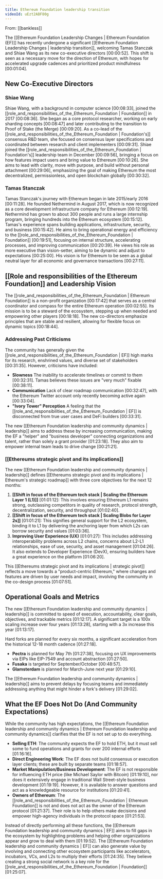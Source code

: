 ```yaml
---
title: Ethereum Foundation leadership transition
videoId: uEzt2ABF80g
---
```


From: [[bankless]] <br/> 

The [[Ethereum Foundation Leadership Changes | Ethereum Foundation (EF)]] has recently undergone a significant [[Ethereum Foundation Leadership Changes | leadership transition]], welcoming Tamas Stanczak and Shiae Wang as its new co-executive directors <a class="yt-timestamp" data-t="00:00:52">[00:00:52]</a>. This shift is seen as a necessary move for the direction of Ethereum, with hopes for accelerated upgrade cadences and prioritized product mindfulness <a class="yt-timestamp" data-t="00:01:04">[00:01:04]</a>.

## New Co-Executive Directors

### Shiae Wang
Shiae Wang, with a background in computer science <a class="yt-timestamp" data-t="00:08:33">[00:08:33]</a>, joined the [[role_and_responsibilities_of_the_Ethereum_Foundation | Foundation]] in 2017 <a class="yt-timestamp" data-t="00:08:36">[00:08:36]</a>. She began as a core protocol researcher, working on early sharding concepts <a class="yt-timestamp" data-t="00:08:47">[00:08:47]</a> and later contributing to the transition to Proof of Stake (the Merge) <a class="yt-timestamp" data-t="00:09:20">[00:09:20]</a>. As a co-lead of the [[role_and_responsibilities_of_the_Ethereum_Foundation | Foundation's]] consensus R&D team, she focused on consensus layer specifications and coordinated between research and client implementers <a class="yt-timestamp" data-t="00:09:31">[00:09:31]</a>. Shiae joined the [[role_and_responsibilities_of_the_Ethereum_Foundation | Foundation's]] leadership team in December <a class="yt-timestamp" data-t="00:09:56">[00:09:56]</a>, bringing a focus on how features impact users and bring value to Ethereum <a class="yt-timestamp" data-t="00:10:26">[00:10:26]</a>. She aims to lead with clarity, move with purpose, and build without personal attachment <a class="yt-timestamp" data-t="00:29:06">[00:29:06]</a>, emphasizing the goal of making Ethereum the most decentralized, permissionless, and open blockchain globally <a class="yt-timestamp" data-t="00:30:32">[00:30:32]</a>.

### Tamas Stanczak
Tamas Stanczak's journey with Ethereum began in late 2015/early 2016 <a class="yt-timestamp" data-t="00:11:28">[00:11:28]</a>. He founded Nethermind in August 2017, which is now recognized as a core development infrastructure company for Ethereum <a class="yt-timestamp" data-t="00:12:19">[00:12:19]</a>. Nethermind has grown to about 300 people and runs a large internship program, bringing hundreds into the Ethereum ecosystem <a class="yt-timestamp" data-t="00:15:12">[00:15:12]</a>. Tamas's experience spans building applications, infrastructure, security, and business <a class="yt-timestamp" data-t="00:15:42">[00:15:42]</a>. He aims to bring operational energy and efficiency to the [[role_and_responsibilities_of_the_Ethereum_Foundation | Foundation]] <a class="yt-timestamp" data-t="00:19:51">[00:19:51]</a>, focusing on internal structure, accelerating processes, and improving communication <a class="yt-timestamp" data-t="00:20:39">[00:20:39]</a>. He views his role as more executive than vision-setter, aiming to be dynamic and adjust to expectations <a class="yt-timestamp" data-t="00:25:00">[00:25:00]</a>. His vision is for Ethereum to be seen as a global neutral layer for all economic and governance transactions <a class="yt-timestamp" data-t="00:27:11">[00:27:11]</a>.

## [[Role and responsibilities of the Ethereum Foundation]] and Leadership Vision

The [[role_and_responsibilities_of_the_Ethereum_Foundation | Ethereum Foundation]] is a non-profit organization <a class="yt-timestamp" data-t="00:17:42">[00:17:42]</a> that serves as a central coordinator and compass for the entire Ethereum operation <a class="yt-timestamp" data-t="00:02:55">[00:02:55]</a>. Its mission is to be a steward of the ecosystem, stepping up when needed and empowering other players <a class="yt-timestamp" data-t="00:18:18">[00:18:18]</a>. The new co-directors emphasize principles that are stable and resilient, allowing for flexible focus on dynamic topics <a class="yt-timestamp" data-t="00:18:44">[00:18:44]</a>.

### Addressing Past Criticisms
The community has generally given the [[role_and_responsibilities_of_the_Ethereum_Foundation | EF]] high marks for its research, enshrined values, and diverse set of stakeholders <a class="yt-timestamp" data-t="00:31:35">[00:31:35]</a>. However, criticisms have included:
*   **Slowness** The inability to accelerate timelines or commit to them <a class="yt-timestamp" data-t="00:32:31">[00:32:31]</a>. Tamas believes these issues are "very much" fixable <a class="yt-timestamp" data-t="00:38:11">[00:38:11]</a>.
*   **Communication** Lack of clear roadmap communication <a class="yt-timestamp" data-t="00:32:47">[00:32:47]</a>, with the Ethereum Twitter account only recently becoming active again <a class="yt-timestamp" data-t="00:33:04">[00:33:04]</a>.
*   **"Ivory Tower" Perception** A feeling that the [[role_and_responsibilities_of_the_Ethereum_Foundation | EF]] is disconnected from true user cases and DeFi builders <a class="yt-timestamp" data-t="00:33:31">[00:33:31]</a>.

The new [[Ethereum Foundation leadership and community dynamics | leadership]] aims to address these by increasing communication, making the EF a "helper" and "business developer" connecting organizations and talent, rather than solely a grant provider <a class="yt-timestamp" data-t="01:23:18">[01:23:18]</a>. They also aim to empower internal team leads to drive change <a class="yt-timestamp" data-t="00:21:21">[00:21:21]</a>.

### [[Ethereums strategic pivot and its implications]]
The new [[Ethereum Foundation leadership and community dynamics | leadership]] defines [[Ethereums strategic pivot and its implications | Ethereum's strategic roadmap]] with three core objectives for the next 12 months:
1.  **[[Shift in focus of the Ethereum tech stack | Scaling the Ethereum Layer 1 (L1)]]** <a class="yt-timestamp" data-t="01:01:12">[01:01:12]</a>: This involves ensuring Ethereum L1 remains strong, outclassing competitors in quality of research, protocol strength, decentralization, security, and throughput <a class="yt-timestamp" data-t="01:02:40">[01:02:40]</a>.
2.  **[[Shift in focus of the Ethereum tech stack | Scaling Blobs for Layer 2s]]** <a class="yt-timestamp" data-t="01:01:21">[01:01:21]</a>: This signifies general support for the L2 ecosystem, binding it to L1 by delivering the anchoring layer from which L2s can borrow security and values <a class="yt-timestamp" data-t="01:03:36">[01:03:36]</a>.
3.  **Improving User Experience (UX)** <a class="yt-timestamp" data-t="01:01:27">[01:01:27]</a>: This includes addressing interoperability problems across L2 chains, concerns about L2-L1 relationships, ease of use, security, and asset management <a class="yt-timestamp" data-t="01:04:26">[01:04:26]</a>. It also extends to Developer Experience (DevX), ensuring builders have a great experience on the platform <a class="yt-timestamp" data-t="01:06:20">[01:06:20]</a>.

This [[Ethereums strategic pivot and its implications | strategic pivot]] reflects a move towards a "product-centric Ethereum," where changes and features are driven by user needs and impact, involving the community in the co-design process <a class="yt-timestamp" data-t="01:07:51">[01:07:51]</a>.

## Operational Goals and Metrics
The new [[Ethereum Foundation leadership and community dynamics | leadership]] is committed to speed of execution, accountability, clear goals, objectives, and trackable metrics <a class="yt-timestamp" data-t="01:12:17">[01:12:17]</a>. A significant target is a 100x scaling increase over four years <a class="yt-timestamp" data-t="01:13:28">[01:13:28]</a>, starting with a 3x increase this year <a class="yt-timestamp" data-t="01:13:17">[01:13:17]</a>.

Hard forks are planned for every six months, a significant acceleration from the historical 12-18 month cadence <a class="yt-timestamp" data-t="01:27:18">[01:27:18]</a>.
*   **Pectra** is planned for May 7th <a class="yt-timestamp" data-t="01:27:38">[01:27:38]</a>, focusing on UX improvements via EIPs like EIP-7549 and account abstraction <a class="yt-timestamp" data-t="01:27:50">[01:27:50]</a>.
*   **Fusaka** is targeted for September/October <a class="yt-timestamp" data-t="00:48:57">[00:48:57]</a>.
*   **Glamsterdam** is planned for March-June next year <a class="yt-timestamp" data-t="01:29:10">[01:29:10]</a>.

The [[Ethereum Foundation leadership and community dynamics | leadership]] aims to prevent delays by focusing teams and immediately addressing anything that might hinder a fork's delivery <a class="yt-timestamp" data-t="01:29:02">[01:29:02]</a>.

## What the EF Does Not Do (And Community Expectations)
While the community has high expectations, the [[Ethereum Foundation leadership and community dynamics | Ethereum Foundation leadership and community dynamics]] clarifies that the EF is not set up to do everything.
*   **Selling ETH**: The community expects the EF to hold ETH, but it must sell some to fund operations and grants for over 200 internal efforts <a class="yt-timestamp" data-t="01:16:16">[01:16:16]</a>.
*   **Direct Engineering Work**: The EF does not build consensus or execution layer clients; these are built by separate teams <a class="yt-timestamp" data-t="01:18:57">[01:18:57]</a>.
*   **Market Manipulation/Business Development**: The EF is not responsible for influencing ETH price (like Michael Saylor with Bitcoin) <a class="yt-timestamp" data-t="01:19:10">[01:19:10]</a>, nor does it extensively engage in traditional Wall Street-style business development <a class="yt-timestamp" data-t="01:19:19">[01:19:19]</a>. However, it is available to answer questions and act as a knowledgeable resource for institutions <a class="yt-timestamp" data-t="01:20:41">[01:20:41]</a>.
*   **Owners of Ethereum**: The [[role_and_responsibilities_of_the_Ethereum_Foundation | Ethereum Foundation]] is not and does not act as the owner of the Ethereum protocol <a class="yt-timestamp" data-t="01:21:37">[01:21:37]</a>. Their role is to help others make decisions and empower high-agency individuals in the protocol space <a class="yt-timestamp" data-t="01:21:53">[01:21:53]</a>.

Instead of directly performing all these functions, the [[Ethereum Foundation leadership and community dynamics | EF]] aims to fill gaps in the ecosystem by highlighting problems and helping other organizations appear and grow to deal with them <a class="yt-timestamp" data-t="01:19:52">[01:19:52]</a>. The [[Ethereum Foundation leadership and community dynamics | EF]] can also generate value by involving and connecting other ecosystem participants like accelerators, incubators, VCs, and L2s to multiply their efforts <a class="yt-timestamp" data-t="01:24:35">[01:24:35]</a>. They believe creating a strong social network is a key role for the [[role_and_responsibilities_of_the_Ethereum_Foundation | Foundation]] <a class="yt-timestamp" data-t="01:25:07">[01:25:07]</a>.